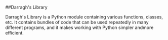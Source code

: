 ##Darragh's Library

Darragh's Library is a Python module containing various functions, classes, etc. It contains bundles of code that can be used repeatedly in many different programs, and it makes working with Python simpler andmore efficient.
